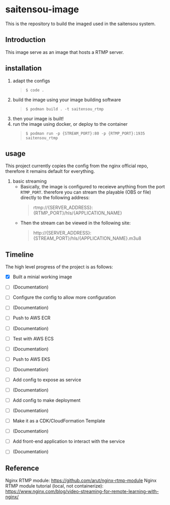 # saitensou-image
This is the repository to build the imaged used in the saitensou system.

## Introduction
This image serve as an image that hosts a RTMP server.

## installation
1. adapt the configs
    > `$ code .`
1. build the image using your image building software
    > `$ podman build . -t saitensou_rtmp`
1. then your image is built!
1. run the image using docker, or deploy to the container
    > `$ podman run -p {STREAM_PORT}:80 -p {RTMP_PORT}:1935 saitensou_rtmp`

## usage
This project currently copies the config from the nginx official repo, therefore it remains default for everything.
1. basic streaming
    - Basically, the image is configured to receieve anything from the port `RTMP_PORT`. therefore you can stream the playable (OBS or file) directly to the following address:
        > rtmp://{SERVER_ADDRESS}:{RTMP_PORT}/hls/{APPLICATION_NAME}
    - Then the stream can be viewed in the following site:
        > http://{SERVER_ADDRESS}:{STREAM_PORT}/hls/{APPLICATION_NAME}.m3u8


## Timeline
The high level progress of the project is as follows:
- [X] Built a minial working image
- [ ] (Documentation)
- [ ] Configure the config to allow more configuration
- [ ] (Documentation)
- [ ] Push to AWS ECR
- [ ] (Documentation)
- [ ] Test with AWS ECS
- [ ] (Documentation)
- [ ] Push to AWS EKS
- [ ] (Documentation)
- [ ] Add config to expose as service
- [ ] (Documentation)
- [ ] Add config to make deployment
- [ ] (Documentation)
- [ ] Make it as a CDK/CloudFormation Template
- [ ] (Documentation)
- [ ] Add front-end application to interact with the service
- [ ] (Documentation)




## Reference
Nginx RTMP module: https://github.com/arut/nginx-rtmp-module
Nginx RTMP module tutorial (local, not containerize): https://www.nginx.com/blog/video-streaming-for-remote-learning-with-nginx/
